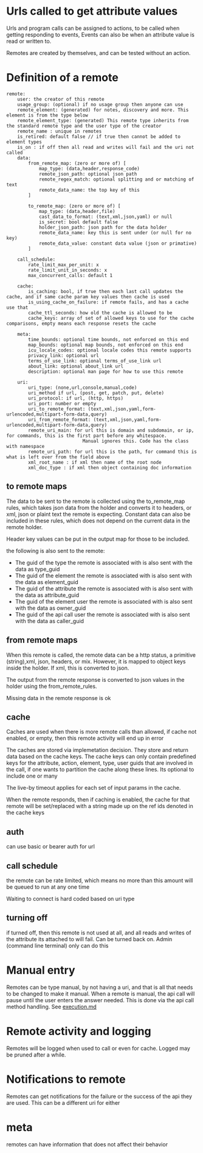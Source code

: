# Urls called to get attribute values

Urls and program calls can be assigned to actions, to be called when getting responding to events,
Events can also be when an attribute value is read or written to.

Remotes are created by themselves, and can be tested without an action.




# Definition of a remote


    remote:
        user: the creator of this remote
        usage_group: (optional) if no usage group then anyone can use
        remote_element: (generated) for notes, discovery and more. This element is from the type below
        remote_element_type: (generated) This remote type inherits from the standard remote type and the user type of the creator
        remote_name : unique in remotes
        is_retired: default false // if true then cannot be added to element types
        is_on : if off then all read and writes will fail and the uri not called
        data:
            from_remote_map: (zero or more of) [
                map_type: (data,header,response_code)
                remote_json_path: optional json path
                remote_regex_match: optional splitting and or matching of text
                remote_data_name: the top key of this
            ]

            to_remote_map: (zero or more of) [
                map_type: (data,header,file)
                cast_data_to_format: (text,xml,json,yaml) or null
                is_secret: bool default false
                holder_json_path: json path for the data holder
                remote_data_name: key this is sent under (or null for no key)
                remote_data_value: constant data value (json or primative)
            ]

        call_schedule:
            rate_limit_max_per_unit: x
            rate_limit_unit_in_seconds: x
            max_concurrent_calls: default 1

        cache:
            is_caching: bool, if true then each last call updates the cache, and if same cache param key values then cache is used
            is_using_cache_on_failure: if remote fails, and has a cache use that
            cache_ttl_seconds: how old the cache is allowed to be
            cache_keys: array of set of allowed keys to use for the cache comparisons, empty means each response resets the cache

        meta:
            time_bounds: optional time bounds, not enforced on this end
            map_bounds: optional map bounds, not enforced on this end
            icu_locale_codes: optional locale codes this remote supports
            privacy_link: optional url 
            terms_of_use_link: optional terms_of_use_link url 
            about_link: optional about_link url 
            description: optional man page for how to use this remote

        uri:
            uri_type: (none,url,console,manual,code)
            uri_method if url, (post, get, patch, put, delete)
            uri_protocol: if url, (http, https)
            uri_port: number or empty
            uri_to_remote_format: (text,xml,json,yaml,form-urlencoded,multipart-form-data,query)
            uri_from_remote_format: (text,xml,json,yaml,form-urlencoded,multipart-form-data,query)
            remote_uri_main: for url this is domain and subdomain, or ip, for commands, this is the first part before any whitespace. 
                                Manual ignores this. Code has the class with namespace
            remote_uri_path: for url this is the path, for command this is what is left over from the field above
            xml_root_name : if xml then name of the root node
            xml_doc_type : if xml then object containing doc information




## to remote maps

The data to be sent to the remote is collected using the to_remote_map rules, which takes json data from the holder 
and converts it to headers, or xml, json or plaint text the remote is expecting. 
Constant data can also be included in these rules, which does not depend on the current data in the remote holder.

Header key values can be put in the output map for those to be included.


the following is also sent to the remote:
* The guid of the type the remote is associated with is also sent with the data as type_guid
* The guid of the element the remote is associated with is also sent with the data as element_guid
* The guid of the attribute the remote is associated with is also sent with the data as attribute_guid
* The guid of the element user the remote is associated with is also sent with the data as owner_guid
* The guid of the api call user the remote is associated with is also sent with the data as caller_guid

## from remote maps

When this remote is called, the remote data can be a http status, a primitive (string),xml, json, headers, or mix.
However, it is mapped to object keys inside the holder. If xml, this is converted to json.

The output from the remote response is converted to json values in the holder using the from_remote_rules.

Missing data in the remote response is ok 


## cache

Caches are used when there is more remote calls than allowed, if cache not enabled, or empty,
then this remote activity will end up in error


The caches are stored via implemetation decision. They store and return data based on the cache keys.
The cache keys can only contain predefined keys for the attribute, action, element, type, user  guids that are involved in the call,
if one wants to partition the cache along these lines. Its optional to include one or many

The live-by timeout applies for each set of input params in the cache.

When the remote responds, then if caching is enabled, the cache for that remote will be set/replaced
with a string made up on the ref ids denoted in the cache keys


## auth
can use basic or bearer auth for url

## call schedule
the remote can be rate limited, which means no more than this amount will be queued to run at any one time

Waiting to connect is hard coded based on uri type

## turning off
if turned off, then this remote is not used at all, and all reads and writes of the attribute its attached to will fail.
Can be turned back on.
Admin (command line terminal) only can do this

# Manual entry 

Remotes can be type manual, by not having a uri, and that is all that needs to be changed to make it manual.
When a remote is manual, the api call will pause until the user enters the answer needed.
This is done via the api call method handling. See  [execution.md](../core-api-general/execution.md)

# Remote activity and logging

Remotes will be logged when used to call or even for cache. Logged may be pruned after a while.

# Notifications to remote

Remotes can get notifications for the failure or the success of the api they are used.
This can be a different uri for either

# meta
remotes can have information that does not affect their behavior
